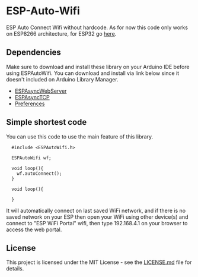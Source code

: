 # ESP-Auto-Wifi

ESP Auto Connect Wifi without hardcode. As for now this code only works on ESP8266 architecture, for ESP32 go [here](https://github.com/aliffathoni/ESPAutoWifi).

## Dependencies

Make sure to download and install these library on your Arduino IDE before using ESPAutoWifi. You can download and install via link below since it doesn't included on Arduino Library Manager.

 - [ESPAsyncWebServer](https://github.com/me-no-dev/ESPAsyncWebServer)
 - [ESPAsyncTCP](https://github.com/me-no-dev/ESPAsyncTCP)
 - [Preferences](https://github.com/vshymanskyy/Preferences)


## Simple shortest code

You can use this code to use the main feature of this library.

```
  #include <ESPAutoWifi.h>

  ESPAutoWifi wf;

  void loop(){
    wf.autoConnect();
  }

  void loop(){

  }
```

It will automatically connect on last saved WiFi network, and if there is no saved network on your ESP then open your WiFi using other device(s) and connect to "ESP WiFi Portal" wifi, then type 192.168.4.1 on your browser to access the web portal.

## License

This project is licensed under the MIT License - see the [LICENSE.md](LICENSE) file for details.
